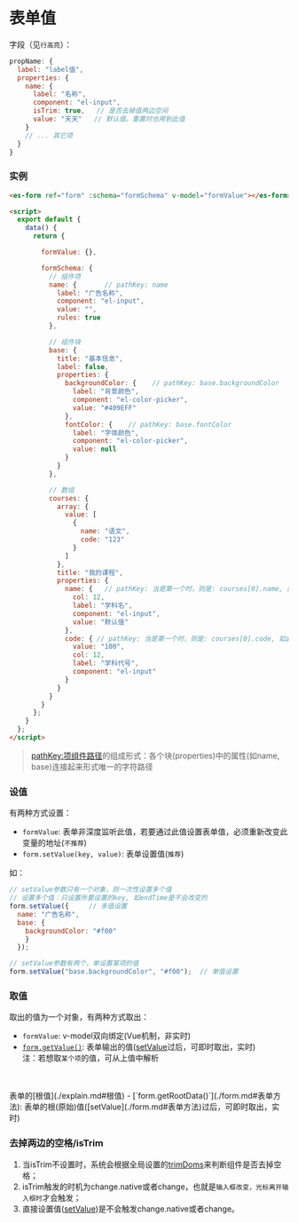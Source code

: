 # 表单值

字段（见`行高亮`）：
```js {7,8}
propName: {
  label: "label值", 
  properties: {
    name: {
      label: "名称",
      component: "el-input",
      isTrim: true,   // 是否去掉值两边空间
      value: "天天"   // 默认值。重置时也用到此值
    }
    // ... 其它项
  }
}
```
### 实例
<ClientOnly>
  <demo-block :canOperate="true">

  ```html
  <es-form ref="form" :schema="formSchema" v-model="formValue"></es-form>

  <script>
    export default {
      data() {
        return {

          formValue: {},

          formSchema: {
            // 组件项
            name: {       // pathKey: name
              label: "广告名称",
              component: "el-input",
              value: "",
              rules: true
            },

            // 组件块
            base: {
              title: "基本信息",
              label: false,
              properties: {
                backgroundColor: {    // pathKey: base.backgroundColor
                  label: "背景颜色",
                  component: "el-color-picker",
                  value: "#409EFF"
                },
                fontColor: {    // pathKey: base.fontColor
                  label: "字体颜色",
                  component: "el-color-picker",
                  value: null
                }
              }
            },

            // 数组
            courses: {
              array: {
                value: [
                  {
                    name: "语文",
                    code: "123"
                  }
                ]
              },
              title: "我的课程",
              properties: {
                name: {   // pathKey: 当是第一个时，则是: courses[0].name, 如此类推
                  col: 12,
                  label: "学科名",
                  component: "el-input",
                  value: "默认值"
                },
                code: { // pathKey: 当是第一个时，则是: courses[0].code, 如此类推
                  value: "100",
                  col: 12,
                  label: "学科代号",
                  component: "el-input"
                }
              }
            }
          }
        };
      }
    };
  </script>
  ```
  </demo-block>
</ClientOnly>

>[pathKey:项组件路径](./explain.md#项组件路径)的组成形式：各个块(properties)中的属性(如name, base)连接起来形式唯一的字符路径

### 设值
有两种方式设置：
- `formValue`: 表单非深度监听此值，若要通过此值设置表单值，必须重新改变此变量的地址(`不推荐`)
- `form.setValue(key, value)`: 表单设置值(`推荐`)

如：
```js
// setValue参数只有一个对象，则一次性设置多个值
// 设置多个值：只设置所要设置的key, 如endTime是不会改变的
form.setValue({     // 多值设置
  name: "广告名称", 
  base: {
    backgroundColor: "#f00"
    }
  });

// setValue参数有两个，单设置某项的值
form.setValue("base.backgroundColor", "#f00");  // 单值设置
```

### 取值
取出的值为一个对象，有两种方式取出：

- `formValue`: v-model双向绑定(Vue机制，非实时)
- [`form.getValue()`](./form.md#表单方法): 表单输出的值([setValue](./form.md#表单方法)过后，可即时取出，实时)<br />
注：若想取`某个项`的值，可从上值中解析
<br />
<br />
表单的[根值](./explain.md#根值)
- [`form.getRootData()`](./form.md#表单方法): 表单的根(原始)值([setValue](./form.md#表单方法)过后，可即时取出，实时)

### 去掉两边的空格/isTrim
1. 当isTrim不设置时，系统会根据全局设置的[trimDoms](./install.md#全局设置)来判断组件是否去掉空格；
2. isTrim触发的时机为change.native或者change，也就是`输入框改变，光标离开输入框时`才会触发；
3. 直接设置值([setValue](./form.md#表单方法))是不会触发change.native或者change。